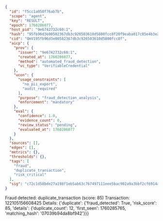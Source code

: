 ```json
{
  "id": "f5cc1a050f76ab7b",
  "scope": "agent",
  "key": "RESULT",
  "epoch": 1760286077,
  "host_pid": "9e6742732c60:1",
  "hash": "95fb96d3e00582367db3c926503610d5800fcc8f20f9eaba017c85e4b3e21437",
  "cid": "QmV195fb96d3e00582367db3c926503610d5800fcc8f",
  "aicp": {
    "prov": {
      "issuer": "9e6742732c60:1",
      "created_at": 1760286077,
      "method": "automated_fraud_detection",
      "vc_type": "VerifiableCredential"
    },
    "ucon": {
      "usage_constraints": [
        "no_pii_export",
        "audit_required"
      ],
      "purpose": "fraud_detection_analysis",
      "enforcement": "mandatory"
    },
    "eval": {
      "confidence": 1.0,
      "evidence_count": 0,
      "review_status": "pending",
      "evaluated_at": 1760286077
    }
  },
  "sources": [],
  "edges": [],
  "metrics": {},
  "thresholds": {},
  "tags": [
    "fraud",
    "duplicate_transaction",
    "risk_critical"
  ],
  "sig": "c72c1d58bde27a198f1eb5ab63c767497111eee5bac902a9a3bbf2cf6914afc6"
}
```

Fraud detected: duplicate_transaction (score: 85)
Transaction: 122105156608425
Details: {'duplicate': {'fraud_detected': True, 'risk_score': 85, 'details': {'duplicate_count': 12, 'first_seen': 1760285765, 'matching_hash': '07039b94da8bf942'}}}